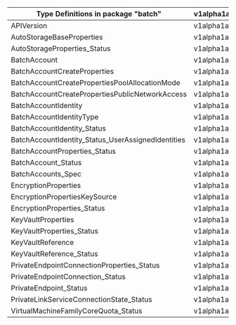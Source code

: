 | Type Definitions in package "batch"                | v1alpha1api20210101 | v1beta20210101 |
|----------------------------------------------------|---------------------|----------------|
| APIVersion                                         | v1alpha1api20210101 | v1beta20210101 |
| AutoStorageBaseProperties                          | v1alpha1api20210101 | v1beta20210101 |
| AutoStorageProperties_Status                       | v1alpha1api20210101 | v1beta20210101 |
| BatchAccount                                       | v1alpha1api20210101 | v1beta20210101 |
| BatchAccountCreateProperties                       | v1alpha1api20210101 | v1beta20210101 |
| BatchAccountCreatePropertiesPoolAllocationMode     | v1alpha1api20210101 | v1beta20210101 |
| BatchAccountCreatePropertiesPublicNetworkAccess    | v1alpha1api20210101 | v1beta20210101 |
| BatchAccountIdentity                               | v1alpha1api20210101 | v1beta20210101 |
| BatchAccountIdentityType                           | v1alpha1api20210101 | v1beta20210101 |
| BatchAccountIdentity_Status                        | v1alpha1api20210101 | v1beta20210101 |
| BatchAccountIdentity_Status_UserAssignedIdentities | v1alpha1api20210101 | v1beta20210101 |
| BatchAccountProperties_Status                      | v1alpha1api20210101 | v1beta20210101 |
| BatchAccount_Status                                | v1alpha1api20210101 | v1beta20210101 |
| BatchAccounts_Spec                                 | v1alpha1api20210101 | v1beta20210101 |
| EncryptionProperties                               | v1alpha1api20210101 | v1beta20210101 |
| EncryptionPropertiesKeySource                      | v1alpha1api20210101 | v1beta20210101 |
| EncryptionProperties_Status                        | v1alpha1api20210101 | v1beta20210101 |
| KeyVaultProperties                                 | v1alpha1api20210101 | v1beta20210101 |
| KeyVaultProperties_Status                          | v1alpha1api20210101 | v1beta20210101 |
| KeyVaultReference                                  | v1alpha1api20210101 | v1beta20210101 |
| KeyVaultReference_Status                           | v1alpha1api20210101 | v1beta20210101 |
| PrivateEndpointConnectionProperties_Status         | v1alpha1api20210101 | v1beta20210101 |
| PrivateEndpointConnection_Status                   | v1alpha1api20210101 | v1beta20210101 |
| PrivateEndpoint_Status                             | v1alpha1api20210101 | v1beta20210101 |
| PrivateLinkServiceConnectionState_Status           | v1alpha1api20210101 | v1beta20210101 |
| VirtualMachineFamilyCoreQuota_Status               | v1alpha1api20210101 | v1beta20210101 |
